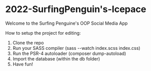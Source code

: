 # 2022-SurfingPenguin's-Icepace

Welcome to the Surfing Penguine's OOP Social Media App

How to setup the project for editing:
1. Clone the repo
2. Run your SASS compiler (sass --watch index.scss index.css)
3. Run the PSR-4 autoloader (composer dump-autoload)
4. Import the database (within the db folder)
5. Have fun!
